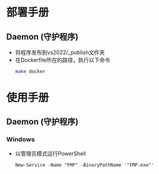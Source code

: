 # 部署手册

## Daemon (守护程序)

- 将程序发布到vs2022/_publish文件夹
- 在Dockerfile所在的路径，执行以下命令
  ```bash
  make docker
  ```

# 使用手册

## Daemon (守护程序)

### Windows

- 以管理员模式运行PowerShell
  ```
  New-Service -Name "FMP" -BinaryPathName '"FMP.exe"'
  ```
